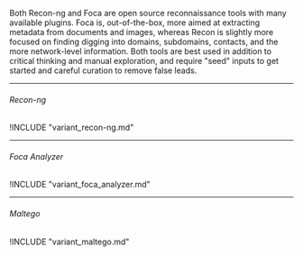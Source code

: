 
Both Recon-ng and Foca are open source reconnaissance tools with many available plugins. Foca is, out-of-the-box, more aimed at extracting metadata from documents and images, whereas Recon is slightly more focused on finding digging into domains, subdomains, contacts, and the more network-level information.  Both tools are best used in addition to critical thinking and manual exploration, and require "seed" inputs to get started and careful curation to remove false leads.

___

###### Recon-ng

!INCLUDE "variant_recon-ng.md"

___

###### Foca Analyzer

!INCLUDE "variant_foca_analyzer.md"

___

###### Maltego

!INCLUDE "variant_maltego.md"
